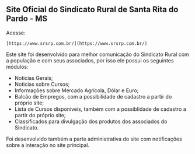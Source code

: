 ## Site Oficial do Sindicato Rural de Santa Rita do Pardo - MS

Acesse:

```
[https://www.srsrp.com.br/](https://www.srsrp.com.br/)
```

Este site foi desenvolvido para melhor comunicação do Sindicato Rural com a população e com seus associados, por isso ele possui os seguintes módulos:

  - Noticias Gerais;
  - Noticias sobre Cursos;
  - Informações sobre Mercado Agrícola, Dólar e Euro;
  - Balcão de Empregos, com a possibilidade de cadastro a partir do próprio site;
  - Lista de Cursos disponiveis, também com a possiblidade de cadastro a partir do próprio site;
  - Classificados para divulgação dos produtos dos associados do Sindicato.

Foi desenvolvido também a parte administrativa do site com notificações sobre a interação no site principal.
